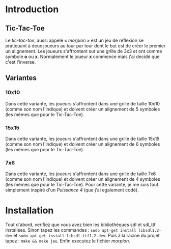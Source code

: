 # Introduction

## Tic-Tac-Toe

Le *tic-tac-toe*, aussi appelé « *morpion* » est un jeu de réflexion se pratiquant à deux joueurs au tour par tour dont le but est de créer le premier un alignement.
Les joueurs s'affrontent sur une grille de 3x3 et ont comme symbole **o** ou **x**. Normalement le joueur **x** commence mais j'ai decidé que c'est l'inverse.

## Variantes

### 10x10

Dans cette variante, les joueurs s'affrontent dans une grille de taille 10x10 (comme son nom l'indique) et doivent créer un alignement de 5 symboles (les mêmes que pour le Tic-Tac-Toe).

### 15x15

Dans cette variante, les joueurs s'affrontent dans une grille de taille 15x15 (comme son nom l'indique) et doivent créer un alignement de 6 symboles (les mêmes que pour le Tic-Tac-Toe).

### 7x6

Dans cette variante, les joueurs s'affrontent dans une grille de taille 7x6 (comme son nom l'indique) et doivent créer un alignement de 4 symboles (les mêmes que pour le Tic-Tac-Toe).
Pour cette variante, je me suis tout simplement inspiré d'un *Puissance 4* (que j'ai egalement codé).

# Installation

Tout d'abord, verifiez que vous avez bien les bibliothèques sdl et sdl_ttf installées.
Sinon tapez les commandes : `sudo apt-get install libsdl1.2-dev` et `sudo apt-get install libsdl-ttf1.2-dev`.
Puis à la racine du projet tapez : `make && make jeu`.
Enfin executez le fichier *morpion*.